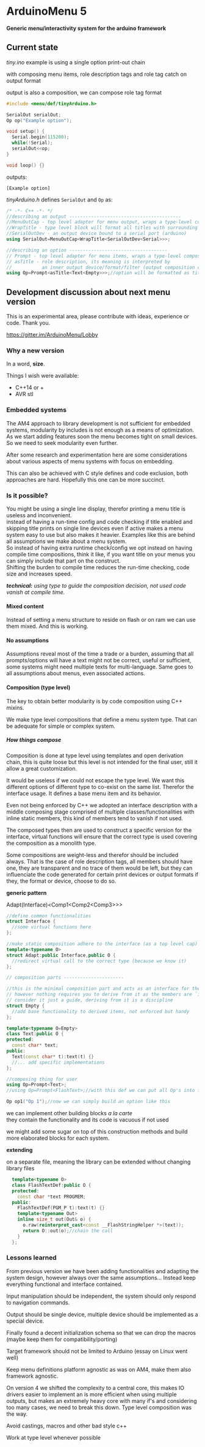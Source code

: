 # ArduinoMenu 5

**Generic menu/interactivity system for the arduino framework**

## Current state

_tiny.ino_ example is using a single option print-out chain

with composing menu items, role description tags and role tag catch on output format

output is also a composition, we can compose role tag format

```c++
#include <menu/def/tinyArduino.h>

SerialOut serialOut;
Op op("Example option");

void setup() {
  Serial.begin(115200);
  while(!Serial);
  serialOut<<op;
}

void loop() {}
```

outputs:
```text
[Example option]
```

_tinyArduino.h_ defines `SerialOut` and `Op` as:
```c++
/* -*- C++ -*- */
//describing an output -----------------------------------------
//MenuOutCap - top level adapter for menu output, wraps a type-level composition
//WrapTitle - type level block will format all titles with surrounding []
//SerialOutDev - an output device bound to a serial port (arduino)
using SerialOut=MenuOutCap<WrapTitle<SerialOutDev<Serial>>>;

//describing an option ------------------------------------
// Prompt - top level adapter for menu items, wraps a type-level composition
// asTitle - role description, its meaning is interpreted by
//           an inner output device/format/filter (output composition chain)
using Op=Prompt<asTitle<Text<Empty>>>;//option will be formatted as title
```

## Development discussion about next menu version

This is an experimental area, please contribute with ideas, experience or code. Thank you.

https://gitter.im/ArduinoMenu/Lobby

### Why a new version

In a word, **size**.

Things I wish were available:
- C++14 or +
- AVR stl

### Embedded systems

The AM4 approach to library development is not sufficient for embedded systems, modularity by includes is not enough as a means of optimization. As we start adding features soon the menu becomes tight on small devices.
So we need to seek modularity even further.

After some research and experimentation here are some considerations about various aspects of menu systems with focus on embedding.

This can also be achieved with C style defines and code exclusion, both approaches are hard. Hopefully this one can be more succinct.

### Is it possible?

You might be using a single line display, therefor printing a menu title is useless and inconvenient.  
instead of having a run-time config and code checking if title enabled and skipping title prints on single line devices even if active makes a menu system easy to use but also makes it heavier. Examples like this are behind all assumptions we make about a menu system.  
So instead of having extra runtime check/config we opt instead on having compile time compositions, think it like, if you want title on your menus you can simply include that part on the construct.  
Shifting the burden to compile time reduces the run-time checking, code size and increases speed.

_**technical:** using type to guide the composition decision, not used code vanish at compile time._

#### Mixed content

Instead of setting a menu structure to reside on flash or on ram we can use them mixed. And this is working.

#### No assumptions

Assumptions reveal most of the time a trade or a burden, assuming that all prompts/options will have a text might not be correct, useful or sufficient, some systems might need multiple texts for multi-language.
Same goes to all assumptions about menus, even associated actions.

#### Composition (type level)

The key to obtain better modularity is by code composition using C++ mixins.

We make type level compositions that define a menu system type. That can be adequate for simple or complex system.

##### How things compose

Composition is done at type level using templates and open derivation chain, this is quite loose but this level is not intended for the final user, still it allow a great customization.

It would be useless if we could not escape the type level. We want this different options of different type to co-exist on the same list. Therefor the interface usage. It defines a base menu item and its behavior.

Even not being enforced by C++ we adopted an interface description with a middle composing stage comprised of multiple classes/functionalities with inline static members, this kind of members tend to vanish if not used.

The composed types then are used to construct a specific version for the interface, virtual functions will ensure that the correct type is used covering the composition as a monolith type.

Some compositions are weight-less and therefor should be included always. That is the case of role description tags, all members should have one, they are transparent and no trace of them would be left, but they can influenciate the code generated for certain print devices or output formats if they, the format or device, choose to do so.

**generic pattern**

Adapt(Interface)<Comp1<Comp2<Comp3<Terminal>>>>

```c++
//define common functionalities
struct Interface {
  //some virtual functions here
};

//make static composition adhere to the interface (as a top level cap)
template<typename O>
struct Adapt:public Interface,public O {
  //redirect virtual call to the correct type (because we know it)
};

// composition parts ----------------------

//this is the minimal composition part and acts as an interface for the composing parts
// however nothing requires you to derive from it as the members are `inline static`
// consider it just a guide, deriving from it is a discipline
struct Empty {
  //add base functionality to derived items, not enforced but handy
};

template<typename O=Empty>
class Text:public O {
protected:
  const char* text;
public:
  Text(const char* t):text(t) {}
  //... add specific implementations
};

//composing thing for user
using Op=Prompt<Text>;
//using Op=Prompt<FlashText>;//with this def we can put all Op's into flash (because they share constructor parameter format)

Op op1("Op 1");//now we can simply build an option like this

```
we can implement other building blocks _a la carte_  
they contain the functionality and its code is vacuous if not used

we might add some sugar on top of this construction methods and build more elaborated blocks for each system.

**extending**

on a separate file, meaning the library can be extended without changing library files

```c++
  template<typename O>
  class FlashTextDef:public O {
  protected:
    const char *text PROGMEM;
  public:
    FlashTextDef(PGM_P t):text(t) {}
    template<typename Out>
    inline size_t out(Out& o) {
      o.raw(reinterpret_cast<const __FlashStringHelper *>(text));
      return O::out(o);//chain the call
    }
  };
```

### Lessons learned

From previous version we have been adding functionalities and adapting the system design, however always over the same assumptions... Instead keep everything functional and interface contained.

Input manipulation should be independent, the system should only respond to navigation commands.

Output should be single device, multiple device should be implemented as a special device.

Finally found a decent initialization schema so that we can drop the macros (maybe keep them for compatibility/porting)

Target framework should not be limited to Arduino (essay on Linux went well)

Keep menu definitions platform agnostic as was on AM4, make them also framework agnostic.

On version 4 we shifted the complexity to a central core, this makes IO drivers easier to implement an is more efficient when using multiple outputs, but makes an extremely heavy core with many if's and considering too many cases, we need to break this down. Type level composition was the way.

Avoid castings, macros and other bad style c++

Work at type level whenever possible
